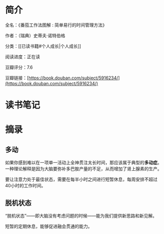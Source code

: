 # 简介

全名：《番茄工作法图解 : 简单易行的时间管理方法》

作者：（瑞典）史蒂夫·诺特伯格

分类：[[已读书籍#个人成长|个人成长]]

阅读进度：正在读

豆瓣评分：7.6

豆瓣链接：[https://book.douban.com/subject/5916234/](https://book.douban.com/subject/5916234/)

# 读书笔记



# 摘录

## 多动

如果你感到难以在一项单一活动上全神贯注太长时间，那应该属于典型的**多动症**。一种理论解释是因为大脑要弥补多巴胺产量的不足，从而增加了肾上腺素的生产。

要让注意力处于最佳状态，需要在每半小时之间进行短暂休息，每周安排不超过40小时的工作时间。

## 脱机状态

“脱机状态”——即大脑没有考虑问题的时候——能为我们提供新思路和新见解。

短暂的定期休息，能够促进融会贯通的能力。
